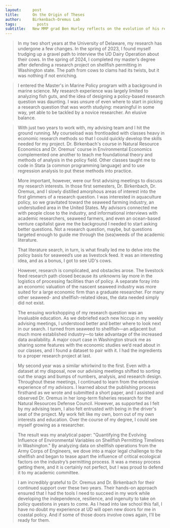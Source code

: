 ```yaml
---
layout:     post
title:      On the Origin of Theses
author:     Birkenbach-Oremus Lab
tags: 		  posts
subtitle:  	New MMP grad Ben Hurley reflects on the evolution of his research
---
```

<!-- Start Writing Below in Markdown -->
> In my two short years at the University of Delaware, my research has undergone a few changes. In the spring of 2023, I found myself trudging up a gravel path to interview the UD Dairy Operation about their cows. In the spring of 2024, I completed my master’s degree after defending a research project on shellfish permitting in Washington state. The path from cows to clams had its twists, but it was nothing if not enriching.

> I entered the Master's in Marine Policy program with a background in marine science. My research experience was largely limited to analyzing fish guts, and the idea of designing a policy-based research question was daunting. I 
was unsure of even where to start in picking a research question that was worth studying: meaningful in some way, yet able to be tackled by a novice researcher. An elusive balance.

> With just two years to work with, my advising team and I hit the ground running. My courseload was frontloaded with classes heavy in economic research methods so that I could quickly develop the skills needed for my 
project. Dr. Birkenbach's course in Natural Resource Economics and Dr. Oremus' course in Environmental Economics complemented one another to teach me foundational theory and methods of analysis in the policy field. Other classes taught me to code in Stata (a common programming language) and to use regression analysis to put these methods into practice.

> More important, however, were our first advising meetings to discuss my research interests. In those first semesters, Dr. Birkenbach, Dr. Oremus, and I slowly distilled amorphous areas of interest into the first glimmers of a 
research question. I was interested in aquaculture policy, so we gravitated toward the seaweed farming industry, an understudied area in the United States. My advisors connected me with people close to the industry, and 
informational interviews with academic researchers, seaweed farmers, and even an ocean-based venture capitalist gave me the background I needed to start asking better questions. Not a research question, maybe, but questions 
targeted enough to guide me through the (sea)weeds of the academic literature.

> That literature search, in turn, is what finally led me to delve into the policy basis for seaweed’s use as livestock feed. It was an interesting idea, and as a bonus, I got to see UD's cows.

> However, research is complicated, and obstacles arose. The livestock feed research path closed because its unknowns lay more in the logistics of processing facilities than of policy. A separate foray into an economic valuation of the nascent seaweed industry was more suited for a large economic firm than a graduate researcher. For many other seaweed- and shellfish-related ideas, the data needed simply did not exist. 

> The ensuing workshopping of my research question was an invaluable education. As we debriefed each new hiccup in my weekly advising meetings, I understood better and better where to look next in our search. I turned from seaweed to shellfish—an adjacent but much more established industry—to take advantage of the increased data availability. A major court case in Washington struck me as sharing some features with the economic studies we’d read about in our classes, and I found a dataset to pair with it. I had the ingredients to a proper research project at last.

> My second year was a similar whirlwind to the first. Even with a dataset at my disposal, now our advising meetings shifted to sorting out the snags and bumps of numbers, analysis, and research design. Throughout these meetings, I continued to learn from the extensive experience of my advisors. I learned about the publishing process firsthand as we wrote and submitted a short paper, and I assisted and observed Dr. Oremus in her long-term fisheries research for the Natural Resources Defense Council. However, as supported as I felt by my advising team, I also felt entrusted with being in the driver's seat of the project. My work felt like my own, born out of my own interests and education. Over the course of my degree, I could see myself growing as a researcher.

> The result was my analytical paper: "Quantifying the Evolving Influence of Environmental Variables on Shellfish Permitting Timelines in Washington." By analyzing data on shellfish operations from the Army Corps of Engineers, we dove into a major legal challenge to the shellfish and began to tease apart the influence of critical ecological factors on the industry’s permitting process. It was a messy process getting there, and it is certainly not perfect, but I was proud to defend it to my academic committee.

> I am incredibly grateful to Dr. Oremus and Dr. Birkenbach for their continued support over these two years. Their hands-on approach ensured that I had 
the tools I need to succeed in my work while developing the independence, resilience, and ingenuity to take on policy questions in years to come. As I 
head into law school this fall, I have no doubt my experience at UD will open new doors for me in coastal policy. And if some of those doors involve cows 
again, I'll be ready for them.
